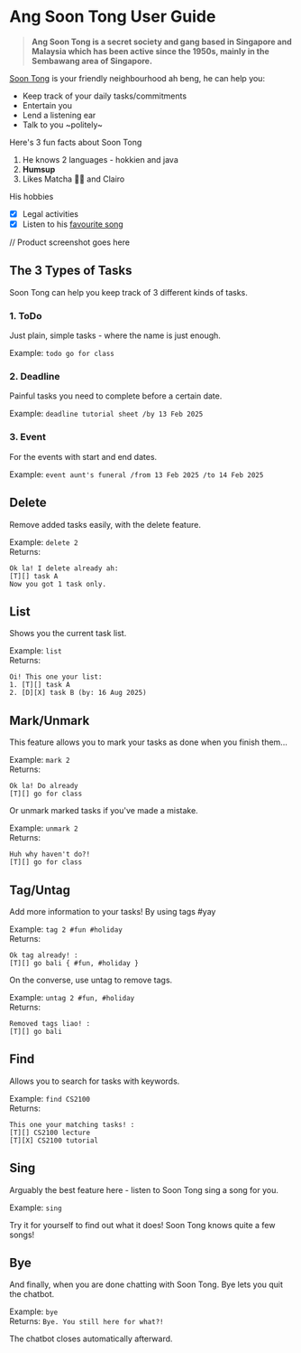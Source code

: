 # Ang Soon Tong User Guide
> **Ang Soon Tong is a secret society and gang based in Singapore and Malaysia which has been active since the 1950s, mainly in the Sembawang area of Singapore.**

[Soon Tong](https://soundcloud.com/21ast/21-ast-pht-gss-18siaokimtian) is your friendly neighbourhood ah beng, he can help you:

- Keep track of your daily tasks/commitments
- Entertain you
- Lend a listening ear
- Talk to you ~politely~

Here's 3 fun facts about Soon Tong

1. He knows 2 languages - hokkien and java
2. **Humsup**
3. Likes Matcha 🍵🍃 and Clairo

His hobbies

- [x] Legal activities
- [x] Listen to his [favourite song](https://soundcloud.com/nicholas-chong-19/crazy-baby-nightcore-remix?si=4a9cc4d856c940eab66aadf5184fc5b4&utm_source=clipboard&utm_medium=text&utm_campaign=social_sharing)

// Product screenshot goes here

## The 3 Types of Tasks

Soon Tong can help you keep track of 3 different kinds of tasks.

### 1. ToDo
Just plain, simple tasks - where the name is just enough.

Example: `todo go for class`

### 2. Deadline
Painful tasks you need to complete before a certain date.

Example: `deadline tutorial sheet /by 13 Feb 2025`

### 3. Event
For the events with start and end dates.

Example: `event aunt's funeral /from 13 Feb 2025 /to 14 Feb 2025`

## Delete
Remove added tasks easily, with the delete feature.

Example: `delete 2`\
Returns: 
```
Ok la! I delete already ah:
[T][] task A
Now you got 1 task only.
```

## List
Shows you the current task list.

Example: `list`\
Returns: 
```
Oi! This one your list:
1. [T][] task A
2. [D][X] task B (by: 16 Aug 2025)
```

## Mark/Unmark
This feature allows you to mark your tasks
as done when you finish them...

Example: `mark 2`\
Returns:
```
Ok la! Do already
[T][] go for class 
```

Or unmark marked tasks if you've made a mistake.

Example: `unmark 2`\
Returns:
```
Huh why haven't do?!
[T][] go for class 
```

## Tag/Untag
Add more information to your tasks! By using tags #yay

Example: `tag 2 #fun #holiday`\
Returns: 
```
Ok tag already! :
[T][] go bali { #fun, #holiday }
```

On the converse, use untag to remove tags.

Example: `untag 2 #fun, #holiday`\
Returns:
```
Removed tags liao! :
[T][] go bali
```

## Find
Allows you to search for tasks with keywords.

Example: `find CS2100`\
Returns:
```
This one your matching tasks! :
[T][] CS2100 lecture
[T][X] CS2100 tutorial
```

## Sing
Arguably the best feature here - listen to Soon Tong sing a song for you.

Example: `sing`

Try it for yourself to find out what it does! Soon Tong knows quite a few songs!

## Bye
And finally, when you are done chatting with Soon Tong. Bye lets you quit the chatbot.

Example: `bye`\
Returns: `Bye. You still here for what?!`

The chatbot closes automatically afterward.
